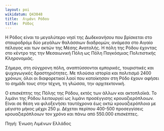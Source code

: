 ```yaml
---
layout: poi
wikidatum: Q43048
title:  Λιμάνι Ρόδου
title:  Ρόδος
---
```


Η Ρόδος είναι το μεγαλύτερο νησί της Δωδεκανήσου που βρίσκεται στο σταυροδρόμι δύο μεγάλων θαλάσσιων διαδρομών, ανάμεσα στο Αιγαίο πέλαγος και των ακτών της Μέσης Ανατολής. 
Η πόλη της Ρόδου έχοντας στο κέντρο της την Μεσαιωνική Πόλη ως Πόλη Παγκόσμιας Πολιτιστικής Κληρονομιάς. 

Σήμερα, στη σύγχρονη πόλη, αναπτύσσονται εμπορικές, τουριστικές και ψυχαγωγικές δραστηριότητες. Με πλούσια ιστορία και πολιτισμό 2400 χρόνων, όλοι οι διαφορετικοί λαοί που κατοίκησαν στη Ρόδο έχουν αφήσει το σημάδι τους στην τέχνη, τη γλώσσα, την αρχιτεκτονική. 

Ο επισκέπτης της Πόλης της Ρόδου, εκτός των άλλων και ακτοπλοϊκά. Το λιμάνι της Ρόδου λειτουργεί ως λιμάνι προσέγγισης κρουαζιερόπλοιων. Είναι σε θέση να φιλοξενήσει ταυτόχρονα έως οκτώ κρουαζιερόπλοια με μέγιστο μήκος μέχρι 250 μ. Δέχεται περίπου 400-500 προσεγγίσεις κρουαζιερόπλοιων τον χρόνο και πάνω από 550.000 επισκέπτες.

Πηγή: Ένωση Λιμένων Ελλάδος 
